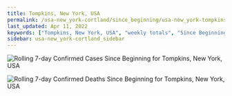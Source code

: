 ```yaml
---
title: Tompkins, New York, USA
permalink: /usa-new_york-cortland/since_beginning/usa-new_york-tompkins-since_beginning.html
last_updated: Apr 11, 2022
keywords: ["Tompkins, New York, USA", "weekly totals", "Since Beginning"]
sidebar: usa-new_york-cortland_sidebar
---
```


![Rolling 7-day Confirmed Cases Since Beginning for Tompkins, New York, USA](/covid_tracker/images/graphs/usa-new_york-tompkins-rolling_7_days_confirmed-since_beginning_graph.png)

![Rolling 7-day Confirmed Deaths Since Beginning for Tompkins, New York, USA](/covid_tracker/images/graphs/usa-new_york-tompkins-rolling_7_days_deaths-since_beginning_graph.png)

